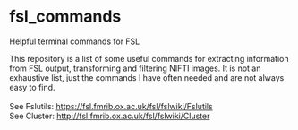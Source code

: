# fsl_commands
Helpful terminal commands for FSL

This repository is a list of some useful commands for extracting information from FSL output, transforming and filtering NIFTI images. It is not an exhaustive list, just the commands I have often needed and are not always easy to find. 
<br> <br>
See Fslutils: https://fsl.fmrib.ox.ac.uk/fsl/fslwiki/Fslutils 
<br>
See Cluster: http://fsl.fmrib.ox.ac.uk/fsl/fslwiki/Cluster
